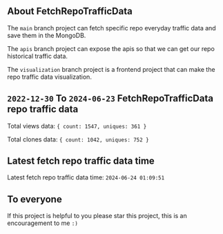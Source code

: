 ## About FetchRepoTrafficData

The `main` branch project can fetch specific repo everyday traffic data and save them in the MongoDB.

The `apis` branch project can expose the apis so that we can get our repo historical traffic data.

The `visualization` branch project is a frontend project that can make the repo traffic data visualization.

## `2022-12-30` To `2024-06-23` FetchRepoTrafficData repo traffic data

Total views data: `{ count: 1547, uniques: 361 }`

Total clones data: `{ count: 1042, uniques: 752 }`

## Latest fetch repo traffic data time

Latest fetch repo traffic data time: `2024-06-24 01:09:51`

## To everyone

If this project is helpful to you please star this project, this is an encouragement to me `:)`



